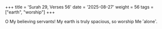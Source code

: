 +++
title = 'Surah 29, Verses 56'
date = '2025-08-27'
weight = 56
tags = ["earth", "worship"]
+++

O My believing servants! My earth is truly spacious, so worship Me ˹alone˺.